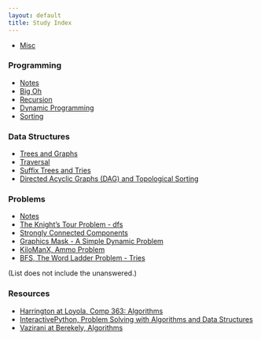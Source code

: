 ```yaml
---
layout: default
title: Study Index
---
```


- [Misc](misc.html)


### Programming

- [Notes][programming_notes]
- [Big Oh][big_oh]
- [Recursion][recursion]
- [Dynamic Programming][dynamic]
- [Sorting][sorting]


### Data Structures

- [Trees and Graphs][trees_graphs]
- [Traversal][traversal]
- [Suffix Trees and Tries][suffix_trees]
- [Directed Acyclic Graphs (DAG) and Topological Sorting][dags]


### Problems

- [Notes][problems_notes]
- [The Knight’s Tour Problem - dfs][knights]
- [Strongly Connected Components][strongly_connected]
- [Graphics Mask - A Simple Dynamic Problem][graphics_mask]
- [KiloManX, Ammo Problem][kilo_man_x]
- [BFS, The Word Ladder Problem - Tries][word_ladder]

(List does not include the unanswered.)


### Resources

- [Harrington at Loyola, Comp 363: Algorithms](http://anh.cs.luc.edu/363/notes/)
- [InteractivePython, Problem Solving with Algorithms and Data Structures](http://interactivepython.org/courselib/static/pythonds/index.html)
- [Vazirani at Berekely, Algorithms](http://www.cs.berkeley.edu/~vazirani/algorithms/)


[misc]: misc.html
[big_oh]: programming/big_oh.html
[programming_notes]: programming/programming_notes.html
[recursion]: programming/recursion.html
[dynamic]: programming/dynamic.html
[sorting]: programming/sorting.html


[trees_graphs]: data_structs/trees_and_graphs.html
[traversal]: data_structs/traversal.html
[suffix_trees]: data_structs/suffix_trees.html
[dags]: data_structs/dags.html

[problems_notes]: problems/problems_notes.html
[knights]: problems/knights.html
[strongly_connected]: problems/strongly_connected.html
[graphics_mask]: problems/graphics_mask.html
[kilo_man_x]: problems/kilo_man_x.html
[word_ladder]: problems/word_ladder.html
[word_find]: problems/word_find.html
[search_box]: problems/search_box.html
[cyclic_words]: problems/cyclic_words.html
[tagalog]: problems/tagalog.html
[joined_string]: problems/joined_string.html
[cmpd_words]: problems/cmpd_words.html
